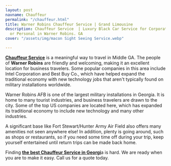 ```yaml
---
layout: post
navname: Chauffeur
permalink: "/chauffeur.html"
title: Warner Robins Chauffeur Service | Grand Limousine
description: Chauffeur Service  | Luxury Black Car Service for Corporate , Business,
  or Personal in Warner Robins. GA
cover: "/assets/img/macon Sight Seeing Service.webp"

---
```

[**Chauffeur Service**](/chauffeur.html "Chauffeur Service") is a meaningful way to travel in Middle GA. The people of **Warner Robins** are friendly and welcoming, making it an excellent location for business travelers. Some popular companies in this area include Intel Corporation and Best Buy Co., which have helped expand the traditional economy with new technology jobs that aren't typically found on military installations worldwide.

Warner Robins AFB is one of the largest military installations in Georgia. It is home to many tourist industries, and business travelers are drawn to the city. Some of the top US companies are located here, which has expanded its traditional economy to include new technology and many other industries.

A significant base like Fort Stewart/Hunter Army Air Field also offers many amenities not seen anywhere else! In addition, plenty is going around, such as shops or restaurants, so if you need some time off during your trip, keep yourself entertained until return trips can be made back home.

Finding [**the best Chauffeur Service in Georgi**](/chauffeur.html "Chauffeur georgia")a is hard. We are ready when you are to make it easy. Call us for a quote today.